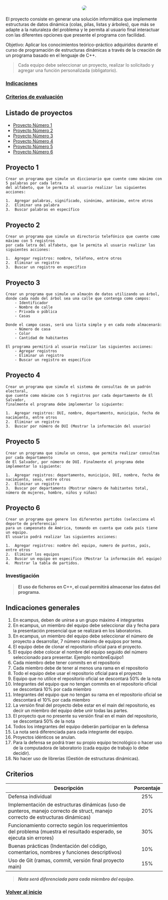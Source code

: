<a id="top" href="#">
    <h1 align="center">
        <img style="border-radius: 15px;" src="https://i.imgur.com/uekVX44.jpg">
    </h1>
</a>

El proyecto consiste en generar una solución informática que implemente estructuras de datos dinámica (colas, pilas, listas y árboles), que más se adapte a la naturaleza del problema y le permita al usuario final interactuar con las diferentes opciones que presente el programa con facilidad.

Objetivo: Aplicar los conocimientos teórico-práctico adquiridos durante el curso de programación de estructuras dinámicas a través de la creación de un programa basado en el lenguaje de C++.

> Cada equipo debe seleccionar un proyecto, realizar lo solicitado y agregar una función personalizada (obligatorio).

### [Indicaciones](#indicaciones-generales)
### [Criterios de evaluación](#criterios)

## Listado de proyectos
* [Proyecto Número 1](#proyecto-1)
* [Proyecto Número 2](#proyecto-2)
* [Proyecto Número 3](#proyecto-3)
* [Proyecto Número 4](#proyecto-4)
* [Proyecto Número 5](#proyecto-5)
* [Proyecto Número 6](#proyecto-6)



## Proyecto 1

    Crear un programa que simule un diccionario que cuente como máximo con 5 palabras por cada letra 
    del alfabeto, que le permita al usuario realizar las siguientes acciones:

    1.  Agregar palabras, significado, sinónimo, antónimo, entre otros
    2.  Eliminar una palabra
    3.  Buscar palabras en específico

## Proyecto 2

    Crear un programa que simule un directorio telefónico que cuente como máximo con 5 registros 
    por cada letra del alfabeto, que le permita al usuario realizar las siguientes acciones:
   
    1.  Agregar registros: nombre, teléfono, entre otros
    2.  Eliminar un registro
    3.  Buscar un registro en específico

## Proyecto 3

    Crear un programa que simule un almacén de datos utilizando un árbol, 
    donde cada nodo del árbol sea una calle que contenga como campos:
        - Identificador
        - Nombre de calle
        - Privada o pública
        - Casas   
   
    Donde el campo casas, será una lista simple y en cada nodo almacenará:
        - Número de casa
        - Color
        - Cantidad de habitantes   
    
    El programa permitirá al usuario realizar las siguientes acciones:
        - Agregar registros
        - Eliminar un registro
        - Buscar un registro en específico

## Proyecto 4

    Crear un programa que simule el sistema de consultas de un padrón electoral, 
    que cuente como máximo con 5 registros por cada departamento de El Salvador, 
    finalmente el programa debe implementar lo siguiente:
   
    1.  Agregar registros: DUI, nombre, departamento, municipio, fecha de nacimiento, entre otros
    2.  Eliminar un registro
    3.  Buscar por número de DUI (Mostrar la información del usuario)

## Proyecto 5

    Crear un programa que simule un censo, que permita realizar consultas por cada departamento 
    de El Salvador, por número de DUI. Finalmente el programa debe implementar lo siguiente:

    1.  Agregar registros: departamento, municipio, DUI, nombre, fecha de nacimiento, sexo, entre otros
    2.  Eliminar un registro
    3.  Buscar por departamento (Mostrar número de habitantes total, número de mujeres, hombre, niños y niñas)

## Proyecto 6

    Crear un programa que genere los diferentes partidos (selecciona el deporte de preferencia) 
    para un campeonato de América, tomando en cuenta que cada país tiene un equipo. 
    El usuario podrá realizar las siguientes acciones:

    1.  Agregar registros: nombre del equipo, numero de puntos, país, entre otros
    2.  Eliminar los equipos
    3.  Buscar un equipo en especifico (Mostrar la información del equipo)
    4.  Mostrar la tabla de partidos.

### Investigación

> **El uso de ficheros en C++, el cual permitirá almacenar los datos del programa.**

## Indicaciones generales

1. En ecampus, deben de unirse a un grupo máximo 4 integrantes
2. En ecampus, un miembro del equipo debe seleccionar día y fecha para la presentación presencial que se realizará en los laboratorios.
3. En ecampus, un miembro del equipo debe seleccionar el número de proyecto a desarrollar, 7 número máximo de equipos por tema.
4. El equipo debe de clonar el repositorio oficial para el proyecto.
5. El equipo debe colocar el nombre del equipo seguido del número seleccionado para presentar. Ejemplo nombreEquipo1
6. Cada miembro debe tener commits en el repositorio
7. Cada miembro debe de tener al menos una rama en el repositorio
8. Todo el equipo debe usar el repositorio oficial para el proyecto
9. Equipo que no utilice el repositorio oficial se descontará 50% de la nota
10. Integrantes del equipo que no tengan commits en el repositorio oficial se descontará 10% por cada miembro
11. Integrantes del equipo que no tengan su rama en el repositorio oficial se descontará el 10% por cada miembro
12. La versión final del proyecto debe estar en el main del repositorio, es decir un miembro del equipo debe unir todas las partes.
13. El proyecto que no presente su versión final en el main del repositorio, se descontará 50% de la nota
14. Todos los integrantes del equipo deberán participar en la defensa
15. La nota será diferenciada para cada integrante del equipo.
16. Proyectos idénticos se anulan.
17. Para la defensa se podrá traer su propio equipo tecnológico o hacer uso de la computadora de laboratorio (cada equipo de trabajo lo debe decidir).
18. No hacer uso de librerías (Gestión de estructuras dinámicas).

## Criterios


| Descripción                                                                                                                       | Porcentaje  |
| ---                                                                                                                                |    :---:    |
| Defensa individual                                                                                                                |     25%     | 
| Implementación de estructuras dinámicas (uso de punteros, manejo correcto de struct, manejo correcto de estructuras dinámicas)    |     20%     | 
| Funcionamiento correcto según los requerimientos del problema (muestra el resultado esperado, se ejecuta sin errores)             |     30%     | 
| Buenas prácticas (Indentación del código, comentarios, nombres y funciones descriptivos)                                          |     10%     | 
| Uso de Git (ramas, commit, versión final proyecto main)                                                                           |     15%     |

> __*Nota será diferenciada para cada miembro del equipo*__.

### [Volver al inicio](#top)